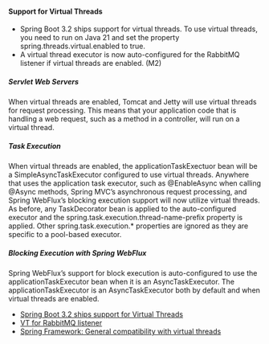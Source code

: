 #### Support for Virtual Threads
- Spring Boot 3.2 ships support for virtual threads. To use virtual threads, you need to run on Java 21 and set the property spring.threads.virtual.enabled to true.
- A virtual thread executor is now auto-configured for the RabbitMQ listener if virtual threads are enabled. (M2)

##### Servlet Web Servers
When virtual threads are enabled, Tomcat and Jetty will use virtual threads for request processing. This means that your application code that is handling a web request, such as a method in a controller, will run on a virtual thread.

##### Task Execution
When virtual threads are enabled, the applicationTaskExectuor bean will be a SimpleAsyncTaskExecutor configured to use virtual threads. Anywhere that uses the application task executor, such as @EnableAsync when calling @Async methods, Spring MVC’s asynchronous request processing, and Spring WebFlux’s blocking execution support will now utilize virtual threads. As before, any TaskDecorator bean is applied to the auto-configured executor and the spring.task.execution.thread-name-prefix property is applied. Other spring.task.execution.* properties are ignored as they are specific to a pool-based executor.

##### Blocking Execution with Spring WebFlux
Spring WebFlux’s support for block execution is auto-configured to use the applicationTaskExecutor bean when it is an AsyncTaskExecutor. The applicationTaskExecutor is an AsyncTaskExecutor both by default and when virtual threads are enabled.

- [Spring Boot 3.2 ships support for Virtual Threads](https://github.com/spring-projects/spring-boot/wiki/Spring-Boot-3.2.0-M1-Release-Notes)
- [VT for RabbitMQ listener](https://github.com/spring-projects/spring-boot/wiki/Spring-Boot-3.2.0-M2-Release-Notes)
- [Spring Framework: General compatibility with virtual threads](https://github.com/spring-projects/spring-framework/wiki/What%27s-New-in-Spring-Framework-6.x)
